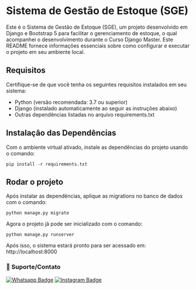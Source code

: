 # Sistema de Gestão de Estoque (SGE)
Este é o Sistema de Gestão de Estoque (SGE), um projeto desenvolvido em Django e Bootstrap 5 para facilitar o gerenciamento de estoque, o qual acompanhei o desenvolvimento durante o Curso Django Master. Este README fornece informações essenciais sobre como configurar e executar o projeto em seu ambiente local.

## Requisitos
Certifique-se de que você tenha os seguintes requisitos instalados em seu sistema:

- Python (versão recomendada: 3.7 ou superior)
- Django (instalado automaticamente ao seguir as instruções abaixo)
- Outras dependências listadas no arquivo requirements.txt

## Instalação das Dependências
Com o ambiente virtual ativado, instale as dependências do projeto usando o comando:

```
pip install -r requirements.txt
```

## Rodar o projeto
Após instalar as dependências, aplique as migrations no banco de dados com o comando:

```
python manage.py migrate
```

Agora o projeto jã pode ser inicializado com o comando:

```
python manage.py runserver
```
Após isso, o sistema estará pronto para ser acessado em: http://localhost:8000


### 🤝 Suporte/Contato
[![Whatsapp Badge](https://img.shields.io/badge/WhatsApp-25D366?style=for-the-badge&logo=whatsapp&logoColor=white)](https://wa.me/5511947747178)
[![Instagram Badge](https://img.shields.io/badge/Instagram-E4405F?style=for-the-badge&logo=instagram&logoColor=white)](https://www.instagram.com/pyhelpbr/)